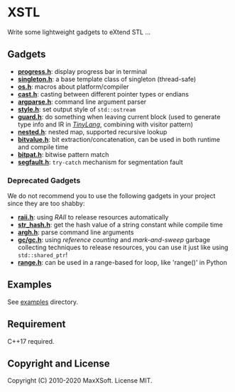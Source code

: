 # XSTL

Write some lightweight gadgets to eXtend STL ...

## Gadgets

* **[progress.h](xstl/progress.h)**: display progress bar in terminal
* **[singleton.h](xstl/singleton.h)**: a base template class of singleton (thread-safe)
* **[os.h](xstl/os.h)**: macros about platform/compiler
* **[cast.h](xstl/cast.h)**: casting between different pointer types or endians
* **[argparse.h](xstl/argparse.h)**: command line argument parser
* **[style.h](xstl/style.h)**: set output style of `std::ostream`
* **[guard.h](xstl/guard.h)**: do something when leaving current block (used to generate type info and IR in *[TinyLang](https://github.com/MaxXSoft/TinyMIPS/blob/master/src/compiler/front/analyzer.h)*, combining with visitor pattern)
* **[nested.h](xstl/nested.h)**: nested map, supported recursive lookup
* **[bitvalue.h](xstl/bitvalue.h)**: bit extraction/concatenation, can be used in both runtime and compile time
* **[bitpat.h](xstl/bitpat.h)**: bitwise pattern match
* **[segfault.h](xstl/segfault.h)**: `try-catch` mechanism for segmentation fault

### Deprecated Gadgets

We do not recommend you to use the following gadgets in your project since they are too shabby:

* **[raii.h](xstl/deprecated/raii.h)**: using *RAII* to release resources automatically
* **[str_hash.h](xstl/deprecated/str_hash.h)**: get the hash value of a string constant while compile time
* **[argh.h](xstl/deprecated/argh.h)**: parse command line arguments
* **[gc/gc.h](xstl/deprecated/gc/gc.h)**: using *reference counting* and *mark-and-sweep* garbage collecting techniques to release resources, you can use it just like using `std::shared_ptr`!
* **[range.h](xstl/deprecated/range.h)**: can be used in a range-based for loop, like 'range()' in Python

## Examples

See [examples](examples) directory.

## Requirement

C++17 required.

## Copyright and License

Copyright (C) 2010-2020 MaxXSoft. License MIT.
